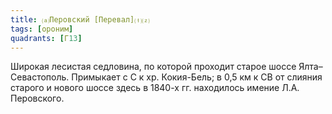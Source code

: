 ```yaml
---
title: ⒜Перовский [Перевал]⒯⒵
tags: [ороним]
quadrants: [Г13]
---
```


Широкая лесистая седловина, по которой проходит старое шоссе Ялта–Севастополь.
Примыкает с С к хр. Кокия-Бель; в 0,5 км к СВ от слияния старого и нового шоссе
здесь в 1840-х гг. находилось имение Л.А. Перовского.
